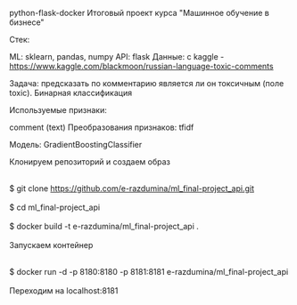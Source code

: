 python-flask-docker
Итоговый проект курса "Машинное обучение в бизнесе"

Стек:

ML: sklearn, pandas, numpy API: flask 
Данные: с kaggle - https://www.kaggle.com/blackmoon/russian-language-toxic-comments

Задача: предсказать по комментарию является ли он токсичным (поле toxic). Бинарная классификация

Используемые признаки:

comment (text)
Преобразования признаков: tfidf

Модель: GradientBoostingClassifier

Клонируем репозиторий и создаем образ

<br>$ git clone https://github.com/e-razdumina/ml_final-project_api.git</br>
<br>$ cd ml_final-project_api</br>
<br>$ docker build -t e-razdumina/ml_final-project_api .</br>
<br>Запускаем контейнер</br>

<br>$ docker run -d -p 8180:8180 -p 8181:8181 e-razdumina/ml_final-project_api</br>
<br>Переходим на localhost:8181</br>
